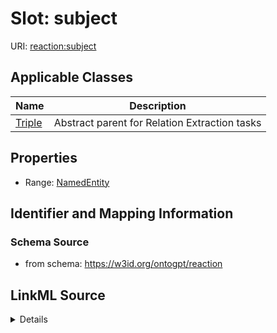 # Slot: subject

URI: [reaction:subject](http://w3id.org/ontogpt/reaction/subject)



<!-- no inheritance hierarchy -->




## Applicable Classes

| Name | Description |
| --- | --- |
[Triple](Triple.md) | Abstract parent for Relation Extraction tasks






## Properties

* Range: [NamedEntity](NamedEntity.md)







## Identifier and Mapping Information







### Schema Source


* from schema: https://w3id.org/ontogpt/reaction




## LinkML Source

<details>
```yaml
name: subject
from_schema: https://w3id.org/ontogpt/reaction
rank: 1000
alias: subject
owner: Triple
domain_of:
- Triple
range: NamedEntity

```
</details>